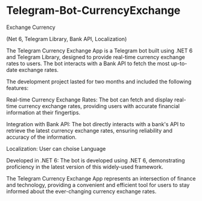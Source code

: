 # Telegram-Bot-CurrencyExchange

Exchange Currency

(Net 6, Telegram  Library, Bank API, Localization) 

The Telegram Currency Exchange App is a Telegram bot built using .NET 6 and Telegram Library, designed to provide real-time currency exchange rates to users. The bot interacts with a Bank API to fetch the most up-to-date exchange rates.

The development project lasted for two months and included the following features:

Real-time Currency Exchange Rates: The bot can fetch and display real-time currency exchange rates, providing users with accurate financial information at their fingertips.

Integration with Bank API: The bot directly interacts with a bank's API to retrieve the latest currency exchange rates, ensuring reliability and accuracy of the information.

Localization: User can choise Language

Developed in .NET 6: The bot is developed using .NET 6, demonstrating proficiency in the latest version of this widely-used framework.

The Telegram Currency Exchange App represents an intersection of finance and technology, providing a convenient and efficient tool for users to stay informed about the ever-changing currency exchange rates.
